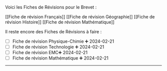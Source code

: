 Voici les Fiches de Révisions pour le Brevet :

[[Fiche de révision Français]]
[[Fiche de révision Géographie]]
[[Fiche de révision Histoire]]
[[Fiche de révision Mathématique]]

Il reste encore des Fiches de Révisions à faire :

- [ ] Fiche de révision Physique-Chimie ➕ 2024-02-21
- [ ] Fiche de révision Technologie ➕ 2024-02-21
- [ ] Fiche de révision EMC➕ 2024-02-21 
- [ ] Fiche de révision Mathématique ➕ 2024-02-21

---